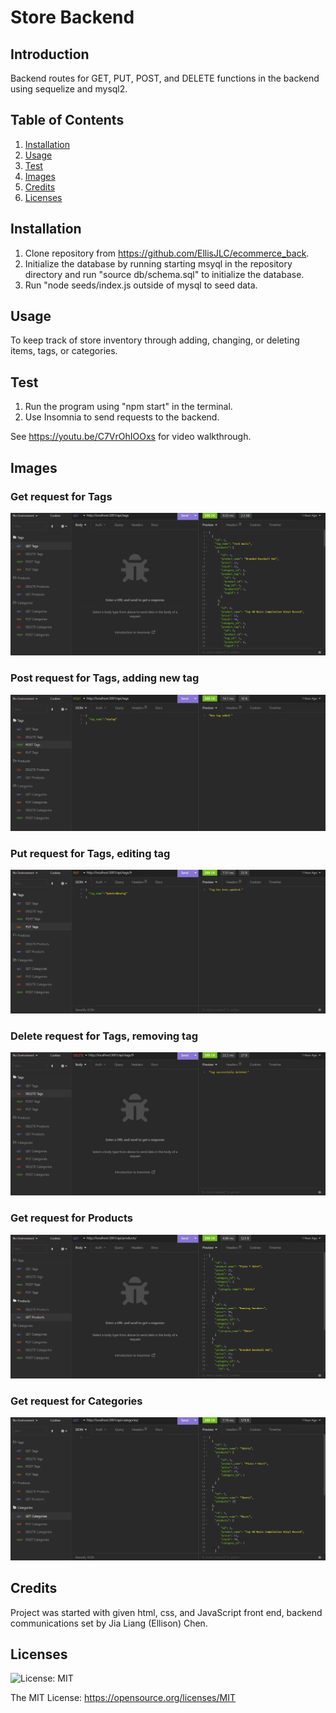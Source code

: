 # Store Backend

## Introduction

Backend routes for GET, PUT, POST, and DELETE functions in the backend using sequelize and mysql2.

## Table of Contents 
1. [Installation](#installation)
2. [Usage](#usage)
3. [Test](#test)
4. [Images](#images)
5. [Credits](#credits)
6. [Licenses](#licenses)

## Installation 

1. Clone repository from https://github.com/EllisJLC/ecommerce_back. 
2. Initialize the database by running starting msyql in the repository directory and run "source db/schema.sql" to initialize the database. 
3. Run "node seeds/index.js outside of mysql to seed data.

## Usage

To keep track of store inventory through adding, changing, or deleting items, tags, or categories.

## Test

1. Run the program using "npm start" in the terminal. 
2. Use Insomnia to send requests to the backend.

See https://youtu.be/C7VrOhIOOxs for video walkthrough.

## Images

### Get request for Tags

![Get request from tags api](./assets/images/Preview1.png)

### Post request for Tags, adding new tag

![Post request for tags api](./assets/images/Preview2.png)

### Put request for Tags, editing tag

![Put request for tags api](./assets/images/Preview3.png)

### Delete request for Tags, removing tag

![Delete request for tags api](./assets/images/Preview4.png)

### Get request for Products

![Get request from products api](./assets/images/Preview5.png)

### Get request for Categories

![Get request from categories api](./assets/images/Preview6.png)

## Credits

Project was started with given html, css, and JavaScript front end, backend communications set by Jia Liang (Ellison) Chen.

## Licenses 
![License: MIT](https://img.shields.io/badge/License-MIT-yellow.svg)

The MIT License: https://opensource.org/licenses/MIT